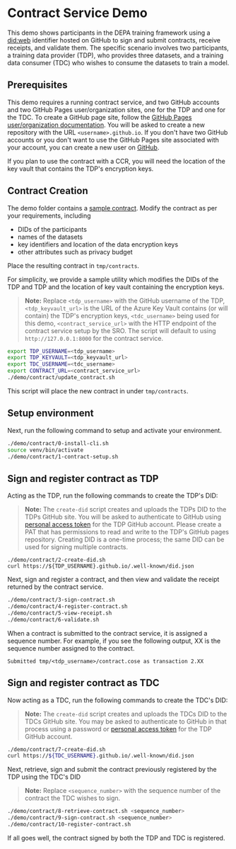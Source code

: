 # Contract Service Demo

This demo shows participants in the DEPA training framework using a [did:web](https://w3c-ccg.github.io/did-method-web/) identifier hosted on GitHub to sign and submit contracts, receive receipts, and validate them. The specific scenario involves two participants, a training data provider (TDP), who provides three datasets, and a training data consumer (TDC) who wishes to consume the datasets to train a model. 

## Prerequisites

This demo requires a running contract service, and two GitHub accounts and two GitHub Pages user/organization sites, one for the TDP and one for the TDC. To create a GitHub page site, follow the [GitHub Pages user/organization documentation](https://pages.github.com/). You will be asked to create a new repository with the URL `<username>.github.io`. If you don't have two GitHub accounts or you don't want to use the GitHub Pages site associated with your account, you can create a new user on [GitHub](https://github.com/signup).

If you plan to use the contract with a CCR, you will need the location of the key vault that contains the TDP's encryption keys. 

## Contract Creation

The demo folder contains a [sample contract](contract.json). Modify the contract as per your requirements, including
- DIDs of the participants
- names of the datasets
- key identifiers and location of the data encryption keys
- other attributes such as privacy budget

Place the resulting contract in `tmp/contracts`. 

For simplicity, we provide a sample utility which modifies the DIDs of the TDP and TDP and the location of key vault containing the encryption keys. 

> **Note:** Replace `<tdp_username>` with the GitHub username of the TDP, `<tdp_keyvault_url>` is the URL of the Azure Key Vault contains (or will contain) the TDP's encryption keys, `<tdc_username>` being used for this demo, `<contract_service_url>` with the HTTP endpoint of the contract service setup by the SRO. The script will default to using `http://127.0.0.1:8000` for the contract service. 

```bash
export TDP_USERNAME=<tdp_username>
export TDP_KEYVAULT=<tdp_keyvault_url>
export TDC_USERNAME=<tdc_username>
export CONTRACT_URL=<contract_service_url>
./demo/contract/update_contract.sh
```

This script will place the new contract in under `tmp/contracts`. 

## Setup environment

Next, run the following command to setup and activate your environment.

```bash
./demo/contract/0-install-cli.sh
source venv/bin/activate
./demo/contract/1-contract-setup.sh
```

## Sign and register contract as TDP

Acting as the TDP, run the following commands to create the TDP's DID:

> **Note:** The `create-did` script creates and uploads the TDPs DID to the TDPs GitHub site. You will be asked to authenticate to GitHub using [personal access token](https://docs.github.com/en/authentication/keeping-your-account-and-data-secure/managing-your-personal-access-tokens#creating-a-fine-grained-personal-access-token) for the TDP GitHub account. Please create a PAT that has permissions to read and write to the TDP's GitHub pages repository. Creating DID is a one-time process; the same DID can be used for signing multiple contracts. 

```
./demo/contract/2-create-did.sh
curl https://${TDP_USERNAME}.github.io/.well-known/did.json
```

Next, sign and register a contract, and then view and validate the receipt returned by the contract service.

```bash
./demo/contract/3-sign-contract.sh
./demo/contract/4-register-contract.sh
./demo/contract/5-view-receipt.sh
./demo/contract/6-validate.sh
```

When a contract is submitted to the contract service, it is assigned a sequence number. For example, if you see the following output, XX is the sequence number assigned to the contract. 

```
Submitted tmp/<tdp_username>/contract.cose as transaction 2.XX
```

## Sign and register contract as TDC

Now acting as a TDC, run the following commands to create the TDC's DID:

> **Note:** The `create-did` script creates and uploads the TDCs DID to the TDCs GitHub site. You may be asked to authenticate to GitHub in that process using a password or [personal access token](https://docs.github.com/en/authentication/keeping-your-account-and-data-secure/managing-your-personal-access-tokens#creating-a-fine-grained-personal-access-token) for the TDP GitHub account. 

```bash
./demo/contract/7-create-did.sh
curl https://${TDC_USERNAME}.github.io/.well-known/did.json
```

Next, retrieve, sign and submit the contract previously registered by the TDP using the TDC's DID

> **Note:** Replace `<sequence_number>` with the sequence number of the contract the TDC wishes to sign. 

```bash
./demo/contract/8-retrieve-contract.sh <sequence_number>
./demo/contract/9-sign-contract.sh <sequence_number>
./demo/contract/10-register-contract.sh
```

If all goes well, the contract signed by both the TDP and TDC is registered. 
